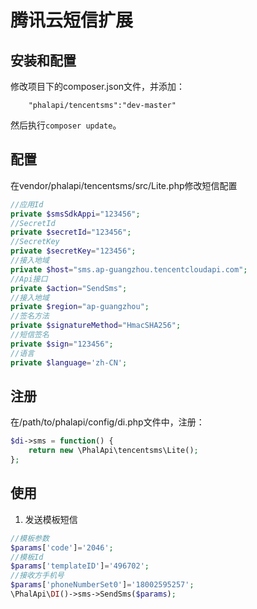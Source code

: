 # 腾讯云短信扩展


## 安装和配置
修改项目下的composer.json文件，并添加：  
```
    "phalapi/tencentsms":"dev-master"
```

然后执行```composer update```。
## 配置
在vendor/phalapi/tencentsms/src/Lite.php修改短信配置
```php
//应用Id
private $smsSdkAppi="123456";
//SecretId
private $secretId="123456";
//SecretKey
private $secretKey="123456";
//接入地域
private $host="sms.ap-guangzhou.tencentcloudapi.com";
//Api接口
private $action="SendSms";
//接入地域
private $region="ap-guangzhou";
//签名方法
private $signatureMethod="HmacSHA256";
//短信签名
private $sign="123456";
//语言
private $language='zh-CN';
```
## 注册
在/path/to/phalapi/config/di.php文件中，注册：  
```php
$di->sms = function() {
	return new \PhalApi\tencentsms\Lite();
};
```

## 使用
1. 发送模板短信
```php
//模板参数
$params['code']='2046';
//模板Id
$params['templateID']='496702';
//接收方手机号
$params['phoneNumberSet0']='18002595257';
\PhalApi\DI()->sms->SendSms($params);
```
